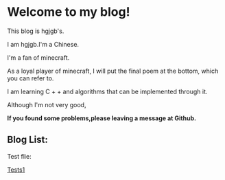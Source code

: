 # Welcome to my blog!

This blog is hgjgb's.

I am hgjgb.I'm a Chinese.

I'm a fan of minecraft.

As a loyal player of minecraft, I will put the final poem at the bottom, which you can refer to.

I am learning C + + and algorithms that can be implemented through it.

Although I'm not very good,

**If you found some problems,please leaving a message at Github.**

## Blog List:

Test flie:

[Tests1](https://hgjgb.github.io/tests1)
